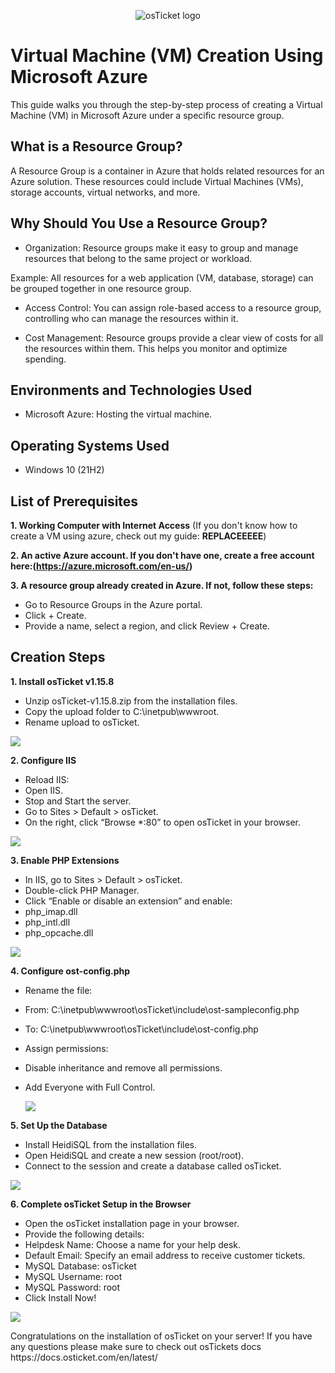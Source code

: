 <p align="center">
<img src="https://i.imgur.com/5SeOYQQ.png" alt="osTicket logo"/>
</p>

<h1>Virtual Machine (VM) Creation Using Microsoft Azure</h1>
This guide walks you through the step-by-step process of creating a Virtual Machine (VM) in Microsoft Azure under a specific resource group.<br />


<h2>What is a Resource Group?</h2>
A Resource Group is a container in Azure that holds related resources for an Azure solution. These resources could include Virtual Machines (VMs), storage accounts, virtual networks, and more.

<h2>Why Should You Use a Resource Group?</h2>

- Organization: Resource groups make it easy to group and manage resources that belong to the same project or workload.

Example: All resources for a web application (VM, database, storage) can be grouped together in one resource group.

- Access Control: You can assign role-based access to a resource group, controlling who can manage the resources within it.

- Cost Management: Resource groups provide a clear view of costs for all the resources within them. This helps you monitor and optimize spending.

<h2>Environments and Technologies Used</h2>

- Microsoft Azure: Hosting the virtual machine.

<h2>Operating Systems Used </h2>

- Windows 10</b> (21H2)

<h2>List of Prerequisites</h2>

**1. Working Computer with Internet Access** (If you don't know how to create a VM using azure, check out my guide: **********REPLACEEEEE**********)

**2. An active Azure account. If you don't have one, create a free account here:(https://azure.microsoft.com/en-us/)**

**3. A resource group already created in Azure. If not, follow these steps:**
- Go to Resource Groups in the Azure portal.
- Click + Create.
- Provide a name, select a region, and click Review + Create.

<h2>Creation Steps</h2>

**1. Install osTicket v1.15.8**
- Unzip osTicket-v1.15.8.zip from the installation files.
- Copy the upload folder to C:\inetpub\wwwroot.
- Rename upload to osTicket.

<img src="https://i.imgur.com/yxkKp2E.png"/>
  
**2. Configure IIS**
- Reload IIS:
- Open IIS.
- Stop and Start the server.
- Go to Sites > Default > osTicket.
- On the right, click “Browse *:80” to open osTicket in your browser.

<img src="https://i.imgur.com/06iSCbJ.png"/>

**3. Enable PHP Extensions**
- In IIS, go to Sites > Default > osTicket.
- Double-click PHP Manager.
- Click “Enable or disable an extension” and enable:
- php_imap.dll
- php_intl.dll
- php_opcache.dll

<img src="https://i.imgur.com/qKDXNtr.png"/>
  
**4. Configure ost-config.php**
- Rename the file:
- From: C:\inetpub\wwwroot\osTicket\include\ost-sampleconfig.php
- To: C:\inetpub\wwwroot\osTicket\include\ost-config.php
- Assign permissions:
- Disable inheritance and remove all permissions.
- Add Everyone with Full Control.

  <img src="https://i.imgur.com/N63QY76.png"/>
  
**5. Set Up the Database**
- Install HeidiSQL from the installation files.
- Open HeidiSQL and create a new session (root/root).
- Connect to the session and create a database called osTicket.

<img src="https://i.imgur.com/tlwie81.png"/>
  
**6. Complete osTicket Setup in the Browser**
- Open the osTicket installation page in your browser.
- Provide the following details:
- Helpdesk Name: Choose a name for your help desk.
- Default Email: Specify an email address to receive customer tickets.
- MySQL Database: osTicket
- MySQL Username: root
- MySQL Password: root
- Click Install Now!


<p>
<img src="https://i.imgur.com/5TZ1qmz.png"/>
</p>
<p>
Congratulations on the installation of osTicket on your server! If you have any questions please make sure to check out osTickets docs https://docs.osticket.com/en/latest/
</p>
<br />



